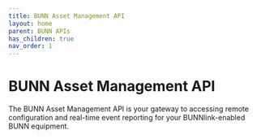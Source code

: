 ```yaml
---
title: BUNN Asset Management API
layout: home
parent: BUNN APIs
has_children: true
nav_order: 1
---
```


# BUNN Asset Management API

The BUNN Asset Management API is your gateway to accessing remote configuration and real-time event reporting for your BUNNlink-enabled BUNN equipment.
